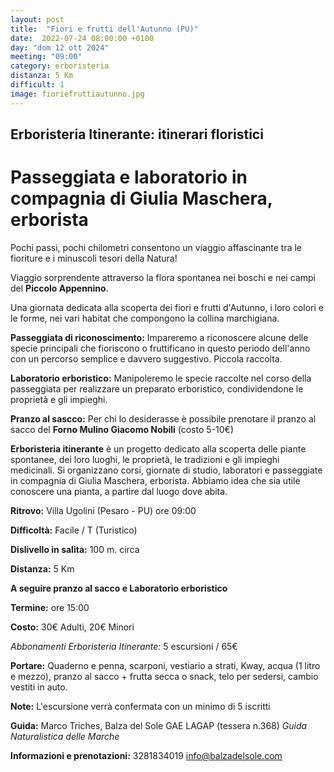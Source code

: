 ```yaml
---
layout: post
title:  "Fiori e frutti dell'Autunno (PU)"
date:  2022-07-24 08:00:00 +0100
day: "dom 12 ott 2024"
meeting: "09:00"
category: erboristeria
distanza: 5 Km  
difficult: 1
image: fioriefruttiautunno.jpg
---
```


## Erboristeria Itinerante: itinerari floristici

# Passeggiata e laboratorio in compagnia di Giulia Maschera, erborista

Pochi passi, pochi chilometri consentono un viaggio affascinante tra le fioriture e i minuscoli tesori della Natura!

Viaggio sorprendente attraverso la flora spontanea nei boschi e nei campi del **Piccolo Appennino**. 

Una giornata dedicata alla scoperta dei fiori e frutti d'Autunno, i loro colori e le forme, nei vari habitat che compongono la collina marchigiana.


**Passeggiata di riconoscimento:** Impareremo a riconoscere alcune delle specie principali che fioriscono o fruttificano in questo periodo dell'anno con un percorso semplice e davvero suggestivo. Piccola raccolta.

**Laboratorio erboristico:** Manipoleremo le specie raccolte nel corso della passeggiata per realizzare un preparato erboristico, condividendone le proprietà e gli impieghi. 

**Pranzo al sascco:** Per chi lo desiderasse è possibile prenotare il pranzo al sacco del **Forno Mulino Giacomo Nobili** (costo 5-10€)


**Erboristeria itinerante** è un progetto dedicato alla scoperta delle piante spontanee, dei loro luoghi, le proprietà, le tradizioni e gli impieghi medicinali. Si organizzano corsi, giornate di studio, laboratori e passeggiate in compagnia di Giulia Maschera, erborista. Abbiamo idea che sia utile conoscere una pianta, a partire dal luogo dove abita.


**Ritrovo:** Villa Ugolini (Pesaro - PU) ore 09:00

**Difficoltà:** Facile / T (Turistico)

**Dislivello in salita:**  100 m. circa

**Distanza:** 5 Km

**A seguire pranzo al sacco e Laboratorio erboristico** 

**Termine:** ore 15:00

**Costo:** 30€ Adulti, 20€ Minori

*Abbonamenti Erboristeria Itinerante:* 5 escursioni / 65€

**Portare:** Quaderno e penna, scarponi, vestiario a strati, Kway, acqua (1 litro e mezzo), pranzo al sacco + frutta secca o snack, telo per sedersi, cambio vestiti in auto. 

**Note:** L'escursione verrà confermata con un minimo di 5 iscritti

**Guida:** Marco Triches, Balza del Sole GAE LAGAP (tessera n.368)
*Guida Naturalistica delle Marche*

**Informazioni e prenotazioni:** 3281834019 info@balzadelsole.com
